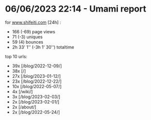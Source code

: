 # 06/06/2023 22:14 - Umami report
for www.shifeiti.com [24h] :

 - 166 (-69) page views
 - 71 (-3) uniques
 - 59 (4) bounces
 - 2h 33' 1'' (-3h 1' 30'') totaltime


top 10 urls:
 - 39x [/blog/2022-12-09/]
 - 38x [/]
 - 27x [/blog/2023-01-12/]
 - 23x [/blog/2022-12-22/]
 - 10x [/blog/2022-05-07/]
 - 4x [/wiki/]
 - 3x [/blog/2023-02-03/]
 - 2x [/blog/2023-02-01/]
 - 2x [/about/]
 - 2x [/blog/2022-05-24/]


